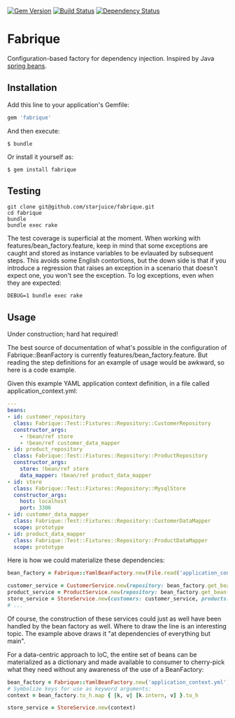 [![Gem Version](https://badge.fury.io/rb/fabrique.svg)](http://badge.fury.io/rb/fabrique) [![Build Status](https://travis-ci.org/starjuice/fabrique.svg?branch=master)](https://travis-ci.org/starjuice/fabrique) [![Dependency Status](https://gemnasium.com/starjuice/fabrique.svg)](https://gemnasium.com/starjuice/fabrique)

# Fabrique

Configuration-based factory for dependency injection.
Inspired by Java [spring beans](http://docs.spring.io/spring/docs/current/spring-framework-reference/html/beans.html).

## Installation

Add this line to your application's Gemfile:

```ruby
gem 'fabrique'
```

And then execute:

    $ bundle

Or install it yourself as:

    $ gem install fabrique

## Testing

```shell
git clone git@github.com/starjuice/fabrique.git
cd fabrique
bundle
bundle exec rake
```

The test coverage is superficial at the moment. When working with features/bean_factory.feature,
keep in mind that some exceptions are caught and stored as instance variables to be evlauated by
subsequent steps. This avoids some English contortions, but the down side is that if you introduce
a regression that raises an exception in a scenario that doesn't expect one, you won't see the
exception. To log exceptions, even when they are expected:

```shell
DEBUG=1 bundle exec rake
```

## Usage

Under construction; hard hat required!

The best source of documentation of what's possible in the configuration of Fabrique::BeanFactory is currently
features/bean\_factory.feature. But reading the step definitions for an example of usage would be awkward, so
here is a code example.

Given this example YAML application context definition,
in a file called application\_context.yml:

```yaml
---
beans:
- id: customer_repository
  class: Fabrique::Test::Fixtures::Repository::CustomerRepository
  constructor_args:
    - !bean/ref store
    - !bean/ref customer_data_mapper
- id: product_repository
  class: Fabrique::Test::Fixtures::Repository::ProductRepository
  constructor_args:
    store: !bean/ref store
    data_mapper: !bean/ref product_data_mapper
- id: store
  class: Fabrique::Test::Fixtures::Repository::MysqlStore
  constructor_args:
    host: localhost
    port: 3306
- id: customer_data_mapper
  class: Fabrique::Test::Fixtures::Repository::CustomerDataMapper
  scope: prototype
- id: product_data_mapper
  class: Fabrique::Test::Fixtures::Repository::ProductDataMapper
  scope: prototype
```

Here is how we could materialize these dependencies:

```ruby
bean_factory = Fabrique::YamlBeanFactory.new(File.read('application_context.yml'))

customer_service = CustomerService.new(repository: bean_factory.get_bean('customer_repository'))
product_service = ProductService.new(repository: bean_factory.get_bean('product_repository'))
store_service = StoreService.new(customers: customer_service, products: product_service)
# ...
```

Of course, the construction of these services could just as well have been handled by the
bean factory as well. Where to draw the line is an interesting topic. The example above draws it
"at dependencies of everything but main".

For a data-centric approach to IoC, the entire set of beans can be materialized as a dictionary
and made available to consumer to cherry-pick what they need without any awareness of the use
of a BeanFactory:

```ruby
bean_factory = Fabrique::YamlBeanFactory.new('application_context.yml')
# Symbolize keys for use as keyword arguments:
context = bean_factory.to_h.map { |k, v| [k.intern, v] }.to_h

store_service = StoreService.new(context)
```
